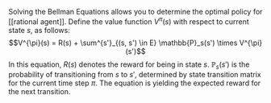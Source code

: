 Solving the Bellman Equations allows you to determine the optimal policy for [[rational agent]]. Define the value function $V^{\pi}(s)$ with respect to current state $s$, as follows:
$$V^{\pi}(s) = R(s) + \sum^{s'}_{(s, s') \in E} \mathbb{P}_s(s') \times V^{\pi}(s')$$
In this equation, $R(s)$ denotes the reward for being in state $s$. $\mathbb{P}_s(s')$ is the probability of transitioning from $s$ to $s'$, determined by state transition matrix for the current time step $\pi$. The equation is yielding the expected reward for the next transition.

